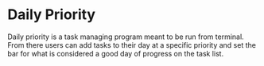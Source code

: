 # Daily Priority

Daily priority is a task managing program meant to be run from terminal. From there users can add tasks to their day at a specific priority and set the bar for what is considered a good day of progress on the task list.
